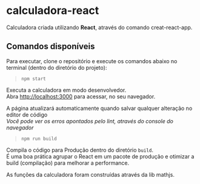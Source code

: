 # calculadora-react

Calculadora criada utilizando **React**, através do comando creat-react-app.

## Comandos disponíveis

Para executar, clone o repositório e execute os comandos abaixo no terminal (dentro do diretório do projeto):

> `npm start`

Executa a calculadora em modo desenvolvedor.\
Abra [http://localhost:3000](http://localhost:3000) para acessar, no seu navegador.

A página atualizará automaticamente quando salvar qualquer alteração no editor de código\
_Você pode ver os erros apontados pelo lint, através do console do navegador_

> `npm run build`

Compila o código para Produção dentro do diretório `build`.\
É uma boa prática agrupar o React em um pacote de produção e otimizar a build (compilação) para melhorar a performance.

As funções da calculadora foram construídas através da lib mathjs.
